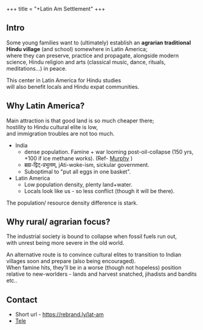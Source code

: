 +++
title = "+Latin Am Settlement"
+++


## Intro
Some young families want to (ultimately) establish an **agrarian traditional Hindu village** (and school) somewhere in Latin America;  
where they can preserve, practice and propagate, alongside modern science, Hindu religion and arts (classical music, dance, rituals, meditations...) in peace.

This center in Latin America for Hindu studies  
will also benefit locals and Hindu expat communities.

## Why Latin America?
Main attraction is that good land is so much cheaper there;  
hostility to Hindu cultural elite is low,  
and immigration troubles are not too much.

- India
  - dense population. Famine + war looming post-oil-collapse (150 yrs, +100 if ice methane works). (Ref- [Murphy](https://escholarship.org/uc/energy_ambitions) )
  - ब्रह्म-द्विट्-प्रभुत्वम्, jAti-woke-ism, sickular government.
  - Suboptimal to "put all eggs in one basket".
- Latin America
  - Low population density, plenty land+water.
  - Locals look like us - so less conflict (though it will be there).

The population/ resource density difference is stark.

## Why rural/ agrarian focus?
The industrial society is bound to collapse when fossil fuels run out,  
with unrest being more severe in the old world.

An alternative route is to convince cultural elites to transition to Indian villages soon and prepare (also being encouraged).  
When famine hits, they'll be in a worse (though not hopeless) position relative to new-worlders - lands and harvest snatched, jihadists and bandits etc.. 

## Contact
- Short url - https://rebrand.ly/lat-am
- [Tele](https://rebrand.ly/lat-am-tele)

[//]: # (- Related projects - https://rebrand.ly/grAma-dvija)

